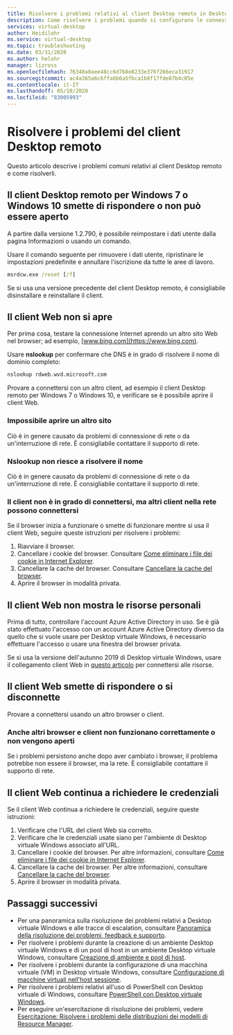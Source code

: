 ```yaml
---
title: Risolvere i problemi relativi al client Desktop remoto in Desktop virtuale Windows - Azure
description: Come risolvere i problemi quando si configurano le connessioni client in un ambiente tenant di Desktop virtuale Windows.
services: virtual-desktop
author: Heidilohr
ms.service: virtual-desktop
ms.topic: troubleshooting
ms.date: 03/31/2020
ms.author: helohr
manager: lizross
ms.openlocfilehash: 76348a0aee48cc6d768e8233e376f266eca31917
ms.sourcegitcommit: ac4a365a6c6ffa6b6a5fbca1b8f17fde87b4c05e
ms.contentlocale: it-IT
ms.lasthandoff: 05/10/2020
ms.locfileid: "83005993"
---
```

# <a name="troubleshoot-the-remote-desktop-client"></a>Risolvere i problemi del client Desktop remoto

Questo articolo descrive i problemi comuni relativi al client Desktop remoto e come risolverli.

## <a name="remote-desktop-client-for-windows-7-or-windows-10-stops-responding-or-cannot-be-opened"></a>Il client Desktop remoto per Windows 7 o Windows 10 smette di rispondere o non può essere aperto

A partire dalla versione 1.2.790, è possibile reimpostare i dati utente dalla pagina Informazioni o usando un comando.

Usare il comando seguente per rimuovere i dati utente, ripristinare le impostazioni predefinite e annullare l'iscrizione da tutte le aree di lavoro.

```cmd
msrdcw.exe /reset [/f]
```

Se si usa una versione precedente del client Desktop remoto, è consigliabile disinstallare e reinstallare il client.

## <a name="web-client-wont-open"></a>Il client Web non si apre

Per prima cosa, testare la connessione Internet aprendo un altro sito Web nel browser; ad esempio, [www.bing.com](https://www.bing.com).

Usare **nslookup** per confermare che DNS è in grado di risolvere il nome di dominio completo:

```cmd
nslookup rdweb.wvd.microsoft.com
```

Provare a connettersi con un altro client, ad esempio il client Desktop remoto per Windows 7 o Windows 10, e verificare se è possibile aprire il client Web.

### <a name="opening-another-site-fails"></a>Impossibile aprire un altro sito

Ciò è in genere causato da problemi di connessione di rete o da un'interruzione di rete. È consigliabile contattare il supporto di rete.

### <a name="nslookup-cannot-resolve-the-name"></a>Nslookup non riesce a risolvere il nome

Ciò è in genere causato da problemi di connessione di rete o da un'interruzione di rete. È consigliabile contattare il supporto di rete.

### <a name="your-client-cant-connect-but-other-clients-on-your-network-can-connect"></a>Il client non è in grado di connettersi, ma altri client nella rete possono connettersi

Se il browser inizia a funzionare o smette di funzionare mentre si usa il client Web, seguire queste istruzioni per risolvere i problemi:

1. Riavviare il browser.
2. Cancellare i cookie del browser. Consultare [Come eliminare i file dei cookie in Internet Explorer](https://support.microsoft.com/help/278835/how-to-delete-cookie-files-in-internet-explorer).
3. Cancellare la cache del browser. Consultare [Cancellare la cache del browser](https://binged.it/2RKyfdU).
4. Aprire il browser in modalità privata.

## <a name="web-client-does-not-show-my-resources"></a>Il client Web non mostra le risorse personali

Prima di tutto, controllare l'account Azure Active Directory in uso. Se è già stato effettuato l'accesso con un account Azure Active Directory diverso da quello che si vuole usare per Desktop virtuale Windows, è necessario effettuare l'accesso o usare una finestra del browser privata.

Se si usa la versione dell'autunno 2019 di Desktop virtuale Windows, usare il collegamento client Web in [questo articolo](./virtual-desktop-fall-2019/connect-web-2019.md) per connettersi alle risorse.

## <a name="web-client-stops-responding-or-disconnects"></a>Il client Web smette di rispondere o si disconnette

Provare a connettersi usando un altro browser o client.

### <a name="other-browsers-and-clients-also-malfunction-or-fail-to-open"></a>Anche altri browser e client non funzionano correttamente o non vengono aperti

Se i problemi persistono anche dopo aver cambiato i browser, il problema potrebbe non essere il browser, ma la rete. È consigliabile contattare il supporto di rete.

## <a name="web-client-keeps-prompting-for-credentials"></a>Il client Web continua a richiedere le credenziali

Se il client Web continua a richiedere le credenziali, seguire queste istruzioni:

1. Verificare che l'URL del client Web sia corretto.
2. Verificare che le credenziali usate siano per l'ambiente di Desktop virtuale Windows associato all'URL.
3. Cancellare i cookie del browser. Per altre informazioni, consultare [Come eliminare i file dei cookie in Internet Explorer](https://support.microsoft.com/help/278835/how-to-delete-cookie-files-in-internet-explorer).
4. Cancellare la cache del browser. Per altre informazioni, consultare [Cancellare la cache del browser](https://binged.it/2RKyfdU).
5. Aprire il browser in modalità privata.

## <a name="next-steps"></a>Passaggi successivi

- Per una panoramica sulla risoluzione dei problemi relativi a Desktop virtuale Windows e alle tracce di escalation, consultare [Panoramica della risoluzione dei problemi, feedback e supporto](troubleshoot-set-up-overview.md).
- Per risolvere i problemi durante la creazione di un ambiente Desktop virtuale Windows e di un pool di host in un ambiente Desktop virtuale Windows, consultare [Creazione di ambiente e pool di host](troubleshoot-set-up-issues.md).
- Per risolvere i problemi durante la configurazione di una macchina virtuale (VM) in Desktop virtuale Windows, consultare [Configurazione di macchine virtuali nell'host sessione](troubleshoot-vm-configuration.md).
- Per risolvere i problemi relativi all'uso di PowerShell con Desktop virtuale di Windows, consultare [PowerShell con Desktop virtuale Windows](troubleshoot-powershell.md).
- Per eseguire un'esercitazione di risoluzione dei problemi, vedere [Esercitazione: Risolvere i problemi delle distribuzioni dei modelli di Resource Manager](../azure-resource-manager/templates/template-tutorial-troubleshoot.md).
